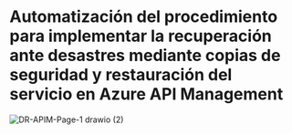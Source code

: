 # Automatización del procedimiento para implementar la recuperación ante desastres mediante copias de seguridad y restauración del servicio en Azure API Management



![DR-APIM-Page-1 drawio (2)](https://user-images.githubusercontent.com/17581842/170557168-7d1da751-8a0d-47ae-b04d-d82a70928188.png)




